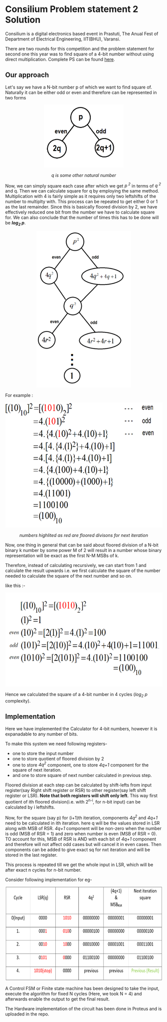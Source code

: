 # Consilium Problem statement 2 Solution

Consilium is a digital electronics based event in Prastuti, The Anual Fest of Department of Electrical Engineering, IIT(BHU), Varansi.

There are two rounds for this competition and the problem statement for second one this year was to find square of a 4-bit number without using direct multiplication. Complete PS can be found [here](/Prastuti-Consilium_2022_PS2.pdf).

## Our approach
Let's say we have a N-bit number p of which we want to find square of. Naturally it can be either odd or even and therefore can be represented in two forms
<p align = "center">
<img height = "200" width = "" src = "p_odd-even.png">
<p align = "center">
<i>q is some other natural number</i>
</p>

Now, we can simply square each case after which we get <i>p<sup> 2</sup></i> in terms of <i>q<sup> 2</sup></i> and q. Then we can calculate square for q by employing the same method. Multiplication with 4 is fairly simple as it requires only two leftshifts of the number to multiplty with. This process can be repeated to get either 0 or 1 as the last remainder. Since this is basically floored division by 2, we have effectively reduced one bit from the number we have to calculate square for. We can also conclude that the number of times this has to be done will be **<i>log<sub>2</sub> p</i>**.
<p align = "center">
<img height = "500" width = "" src = "psq-split.png">
</p>

For example : 
<p align = "center">
<img height = "400" width = "" src = "eg.png">
<p align = "center">
<i> numbers highlited as red are floored divisons for next iteration</i>
</p>

Now, one thing in general that can be said about floored division of a N-bit binary k number by some power M of 2 will result in a number whose binary representation will be exact as the first N-M MSBs of k.

Therefore, instead of calculating recursively, we can start from 1 and calculate the result upwards i.e. we first calculate the square of the number needed to calculate the square of the next number and so on.

like this :-
<p align = "center">
<img height = "300" width = "" src = "eg2.png">
</p>

Hence we calculated the square of a 4-bit number in 4 cycles (<i>log<sub>2</sub> p</i> complexity).

## Implementation

Here we have implemented the Calculator for 4-bit numbers, however it is expanadable to any number of bits.

To make this system we need following registers-
- one to store the input number
- one to store quotient of floored division by 2
- one to store <i>4q<sup>2</sup></i> component, one to store <i>4q+1</i> component for the square of next iteration.
- and one to store square of next number calculated in previous step.

Floored division at each step can be calculated by shift-lefts from input register(say Right shift register or RSR) to other register(say left shift register or LSR). **Note that both registers will shift only left**. This way first quotient of ith floored division(i.e. with 2<sup>n-i</sup>, for n-bit input) can be calculated by i leftshifts.

Now, for the square (say p) for (i+1)th iteration, components <i>4q<sup>2</sup></i> and <i>4q+1</i> need to be calculated in ith iteration. here q will be the values stored in LSR along with MSB of RSR. <i>4q+1</i> component will be non-zero when the number is odd (MSB of RSR = 1) and zero when number is even (MSB of RSR = 0). TO account for this, MSB of RSR is AND with each bit of <i>4q+1</i> component and therefore will not affect odd cases but will cancel it in even cases. Then components can be added to give exact sq for nxt iteration and will be stored in the last register.

This process is repeated till we get the whole input in LSR, which will be after exact n cycles for n-bit number.

Consider following implementation for eg-
 <p align = "center">
<img height = "300" width = "" src = "eg_implementation.png">
</p>

A Control FSM or Finite state machine has been designed to take the input, execute the algorithm for fixed N cycles (Here, we took N = 4) and afterwards enable the output to get the final result.

The Hardware implementation of the circuit has been done in Proteus and is uploaded in the repo.
